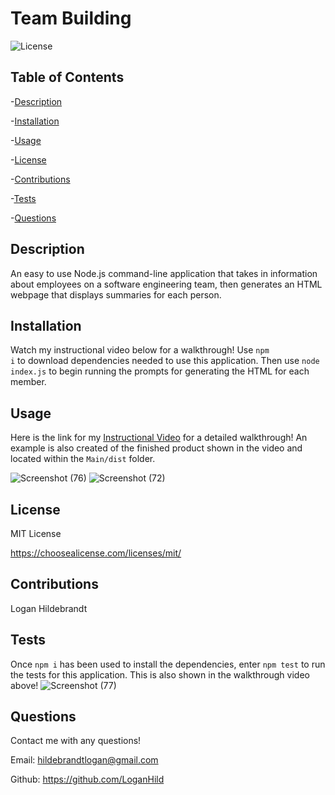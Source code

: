   # Team Building

  ![License](https://img.shields.io/badge/license-MITLicense-success?style=plastic&logo=appveyor)

  ## Table of Contents
  -[Description](#description)

  -[Installation](#installation)

  -[Usage](#usage)

  -[License](#license)

  -[Contributions](#contributions)

  -[Tests](#tests)

  -[Questions](#questions)


  ## Description
  An easy to use Node.js command-line application that takes in information about employees on a software engineering team, then generates an HTML webpage that displays summaries for each person.

  ## Installation
  Watch my instructional video below for a walkthrough! Use <code>npm i</code> to download dependencies needed to use this application. Then use <code>node index.js</code> to begin running the prompts for generating the HTML for each member.

  ## Usage
  Here is the link for my [Instructional Video](https://drive.google.com/file/d/1pMx6gQB-0VdAcUwPZdvINfRSdDzOa0G2/view) for a detailed walkthrough! An example is also created of the finished product shown in the video and located within the <code>Main/dist</code> folder.
  
  ![Screenshot (76)](https://user-images.githubusercontent.com/82903685/130895723-769a90fb-b1f3-43b2-aeee-196638761a8f.png)
![Screenshot (72)](https://user-images.githubusercontent.com/82903685/130895450-87144a27-71f4-4065-896c-c997e931a58e.png)

  ## License
 
  MIT License

  <https://choosealicense.com/licenses/mit/>

  ## Contributions
  Logan Hildebrandt

  ## Tests
  Once <code>npm i</code> has been used to install the dependencies, enter <code>npm test</code> to run the tests for this application. This is also shown in the walkthrough video above!
  ![Screenshot (77)](https://user-images.githubusercontent.com/82903685/130895825-3a31c16c-1219-41d6-8a5d-38f28a99be46.png)


  ## Questions
  Contact me with any questions!

  Email: <hildebrandtlogan@gmail.com>

  Github: <https://github.com/LoganHild>
